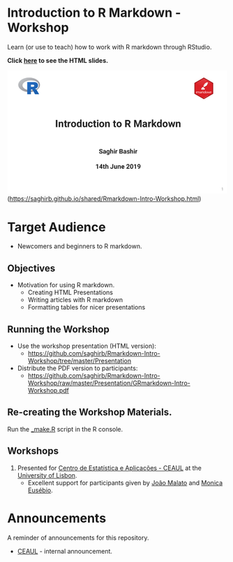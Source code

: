 # Introduction to R Markdown - Workshop

Learn (or use to teach) how to work with R markdown through RStudio.

**Click [here](https://saghirb.github.io/shared/Rmarkdown-Intro-Workshop.html) 
to see the HTML slides.**

![Title Slide](Presentation/images/Rmarkdown-Intro-Workshop-Title-Slide.png)(https://saghirb.github.io/shared/Rmarkdown-Intro-Workshop.html)

# Target Audience

+ Newcomers and beginners to R markdown.

## Objectives

+ Motivation for using R markdown.
    + Creating HTML Presentations
    + Writing articles with R markdown
    + Formatting tables for nicer presentations

## Running the Workshop 

- Use the workshop presentation (HTML version):
    + https://github.com/saghirb/Rmarkdown-Intro-Workshop/tree/master/Presentation
- Distribute the PDF version to participants:
    + https://github.com/saghirb/Rmarkdown-Intro-Workshop/raw/master/Presentation/GRmarkdown-Intro-Workshop.pdf


## Re-creating the Workshop Materials.

Run the [_make.R](https://github.com/saghirb/Rmarkdown-Intro-Workshop/blob/master/_make.R) 
script in the R console.

## Workshops

1. Presented for [Centro de Estatística e Aplicações - CEAUL](http://ceaul.org/) at 
the [University of Lisbon](https://ciencias.ulisboa.pt/en). 
    + Excellent support for participants given by [João Malato](https://github.com/jtmalato) 
    and [Monica Eusébio](https://github.com/meusebio).


# Announcements

A reminder of announcements for this repository.

- [CEAUL](http://ceaul.org/) - internal announcement.

